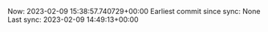 Now: 2023-02-09 15:38:57.740729+00:00 Earliest commit since sync: None Last sync: 2023-02-09 14:49:13+00:00

